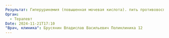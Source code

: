 ```yaml
---
Результат: Гиперурикемия (повышенная мочевая кислота). пить противовоспалительное две недели, потом Аллопуринол 300 месяц, потом контроль
Орган:
  - Терапевт
Date: 2024-11-21T17:10
"Врач, клиника": Брусянин Владислав Васильевич Поликлиника 12
---
```


